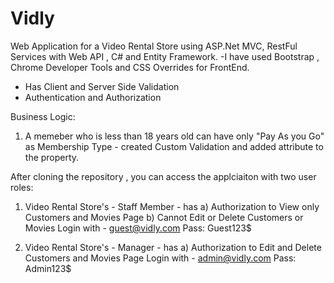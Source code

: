 # Vidly
Web Application for a Video Rental Store using ASP.Net MVC, RestFul Services with Web API , C# and Entity Framework. 
-I have used Bootstrap , Chrome Developer Tools and CSS Overrides for FrontEnd.
- Has Client and Server Side Validation
- Authentication and Authorization

Business Logic:
1) A memeber who is less than 18 years old can have only "Pay As you Go" as Membership Type - created Custom Validation and added attribute to the property.


After cloning the repository , you can access the applciaiton with two user roles:
1) Video Rental Store's - Staff Member - 
has a) Authorization to View only Customers and Movies Page 
    b) Cannot Edit or Delete Customers or Movies
    Login with - guest@vidly.com
          Pass: Guest123$
          
2) Video Rental Store's - Manager - 
has a) Authorization to Edit and Delete Customers and Movies Page 
    Login with - admin@vidly.com
          Pass: Admin123$          
